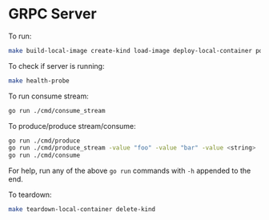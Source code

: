 # GRPC Server

To run:

```bash
make build-local-image create-kind load-image deploy-local-container port-forward
```

To check if server is running:

```bash
make health-probe
```

To run consume stream:

```bash
go run ./cmd/consume_stream
```

To produce/produce stream/consume:

```bash
go run ./cmd/produce
go run ./cmd/produce_stream -value "foo" -value "bar" -value <string>
go run ./cmd/consume
```

For help, run any of the above `go run` commands with `-h` appended to the end.

To teardown:

```bash
make teardown-local-container delete-kind
```
